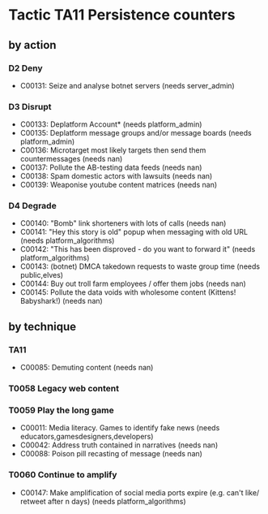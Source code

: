 # Tactic TA11 Persistence counters

## by action


### D2 Deny
* C00131: Seize and analyse botnet servers (needs server_admin)

### D3 Disrupt
* C00133: Deplatform Account* (needs platform_admin)
* C00135: Deplatform message groups and/or message boards (needs platform_admin)
* C00136: Microtarget most likely targets then send them countermessages (needs nan)
* C00137: Pollute the AB-testing data feeds (needs nan)
* C00138: Spam domestic actors with lawsuits (needs nan)
* C00139: Weaponise youtube content matrices (needs nan)

### D4 Degrade
* C00140: "Bomb" link shorteners with lots of calls (needs nan)
* C00141: "Hey this story is old" popup when messaging with old URL (needs platform_algorithms)
* C00142: "This has been disproved - do you want to forward it" (needs platform_algorithms)
* C00143: (botnet) DMCA takedown requests to waste group time (needs public,elves)
* C00144: Buy out troll farm employees / offer them jobs (needs nan)
* C00145: Pollute the data voids with wholesome content (Kittens! Babyshark!) (needs nan)

## by technique


### TA11
* C00085: Demuting content (needs nan)

### T0058 Legacy web content

### T0059 Play the long game
* C00011: Media literacy. Games to identify fake news (needs educators,gamesdesigners,developers)
* C00042: Address truth contained in narratives (needs nan)
* C00088: Poison pill recasting of message (needs nan)

### T0060 Continue to amplify
* C00147: Make amplification of social media ports expire (e.g. can't like/ retweet after n days) (needs platform_algorithms)
